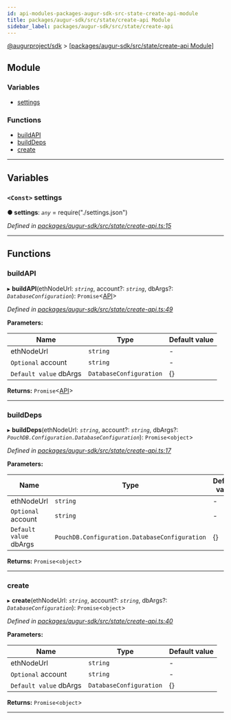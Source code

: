 ```yaml
---
id: api-modules-packages-augur-sdk-src-state-create-api-module
title: packages/augur-sdk/src/state/create-api Module
sidebar_label: packages/augur-sdk/src/state/create-api
---
```


[@augurproject/sdk](api-readme.md) > [[packages/augur-sdk/src/state/create-api Module]](api-modules-packages-augur-sdk-src-state-create-api-module.md)

## Module

### Variables

* [settings](api-modules-packages-augur-sdk-src-state-create-api-module.md#settings)

### Functions

* [buildAPI](api-modules-packages-augur-sdk-src-state-create-api-module.md#buildapi)
* [buildDeps](api-modules-packages-augur-sdk-src-state-create-api-module.md#builddeps)
* [create](api-modules-packages-augur-sdk-src-state-create-api-module.md#create)

---

## Variables

<a id="settings"></a>

### `<Const>` settings

**● settings**: *`any`* =  require("./settings.json")

*Defined in [packages/augur-sdk/src/state/create-api.ts:15](https://github.com/AugurProject/augur/blob/0ea8996003/packages/augur-sdk/src/state/create-api.ts#L15)*

___

## Functions

<a id="buildapi"></a>

###  buildAPI

▸ **buildAPI**(ethNodeUrl: *`string`*, account?: *`string`*, dbArgs?: *`DatabaseConfiguration`*): `Promise`<[API](api-classes-packages-augur-sdk-src-state-getter-api-api.md)>

*Defined in [packages/augur-sdk/src/state/create-api.ts:49](https://github.com/AugurProject/augur/blob/0ea8996003/packages/augur-sdk/src/state/create-api.ts#L49)*

**Parameters:**

| Name | Type | Default value |
| ------ | ------ | ------ |
| ethNodeUrl | `string` | - |
| `Optional` account | `string` | - |
| `Default value` dbArgs | `DatabaseConfiguration` |  {} |

**Returns:** `Promise`<[API](api-classes-packages-augur-sdk-src-state-getter-api-api.md)>

___
<a id="builddeps"></a>

###  buildDeps

▸ **buildDeps**(ethNodeUrl: *`string`*, account?: *`string`*, dbArgs?: *`PouchDB.Configuration.DatabaseConfiguration`*): `Promise`<`object`>

*Defined in [packages/augur-sdk/src/state/create-api.ts:17](https://github.com/AugurProject/augur/blob/0ea8996003/packages/augur-sdk/src/state/create-api.ts#L17)*

**Parameters:**

| Name | Type | Default value |
| ------ | ------ | ------ |
| ethNodeUrl | `string` | - |
| `Optional` account | `string` | - |
| `Default value` dbArgs | `PouchDB.Configuration.DatabaseConfiguration` |  {} |

**Returns:** `Promise`<`object`>

___
<a id="create"></a>

###  create

▸ **create**(ethNodeUrl: *`string`*, account?: *`string`*, dbArgs?: *`DatabaseConfiguration`*): `Promise`<`object`>

*Defined in [packages/augur-sdk/src/state/create-api.ts:40](https://github.com/AugurProject/augur/blob/0ea8996003/packages/augur-sdk/src/state/create-api.ts#L40)*

**Parameters:**

| Name | Type | Default value |
| ------ | ------ | ------ |
| ethNodeUrl | `string` | - |
| `Optional` account | `string` | - |
| `Default value` dbArgs | `DatabaseConfiguration` |  {} |

**Returns:** `Promise`<`object`>

___

